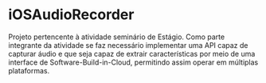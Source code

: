 # iOSAudioRecorder
Projeto pertencente à atividade seminário de Estágio. Como parte integrante da atividade se faz necessário implementar uma API capaz de capturar áudio e que seja capaz de extrair características por meio de uma interface de Software-Build-in-Cloud, permitindo assim operar em múltiplas plataformas.
